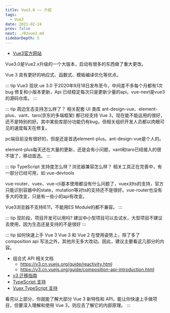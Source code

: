 ```yaml
---
title: Vue3.0 —— 介绍
tags: 
  - Vue3
date: 2021-02-24
prev: false
next: ./02vue3.md
sidebarDepth: 5
---
```

- [Vue3官方网站](https://v3.cn.vuejs.org/)

Vue3.0是Vue2.x升级的一个大版本，启动有很多的东西做了重大更改。

Vue 3 具有更好的响应式、函数式、模板编译优化等优点。

::: tip Vue3 现状
ue 3.0 于2020年9月18日发布至今，中间差不多每个月都有1次 bug 修复和小版本更新，Api 已经稳定每次只是更新少量的api。vue-next是vue3的源码仓库。
:::

::: tip 周边生态支持怎么样了？
相关配套 UI 类库 ant-design-vue、element-plus、vant、taro(京东的多端框架) 都已经支持 Vue 3，现在能不能运用的很好，还不是特别的好。其中某些库部分功能仍有bug，但相关组织开发人员都以肉眼可见的速度每天在修复。

pc端目前没有很好的，但是还是首选element-plus。ant-design-vue是个人的。

element-plus每天还在大量的更新，还是会有小问题，vant和taro已经接入的很不错了，移动首选。
:::

::: tip TypeScript 支持度怎么样？浏览器兼容怎么样？
相关工具正在完善中，有一部分已经可用，如 vue-devtools

vue-router、vuex、vue-cli基本使用都没有什么问题了，vuex对ts的支持，官方只能识别容器中的state，mutation等对ts的支持还不是很好。vue-router也没有多大的改变，只是有一些小的api有改变。

Vue3浏览器不支持IE11，不能用ES Module的都不兼容。
:::

::: tip 现阶段，项目开发可以用吗?
建议中小型项目可以去试水，大型项目不建议去使用，因为生态还是支持的不是很好
:::

::: tip 如何快速上手 Vue 3
Vue 3 和 Vue 2 在使用姿势上，除了多了 composition api 写法之外，其他并无多大改动。因此，建议主要看这几部分的内容。

- 组合式 API 相关文档
    + https://v3.cn.vuejs.org/guide/reactivity.html
    + https://v3.cn.vuejs.org/guide/composition-api-introduction.html
- [v3 迁移指南](https://v3.cn.vuejs.org/guide/migration/introduction.html)
- [TypeScript 支持](https://v3.cn.vuejs.org/guide/typescript-support.html)
- [Vuex TypeScript 支持](https://next.vuex.vuejs.org/guide/typescript-support.html)

看完以上部分，你就能了解大部分 Vue 3 新特性和 API，能让你快速上手做项目，但要深入理解和使用 Vue 3，则应去了解它的内部原理。
:::


